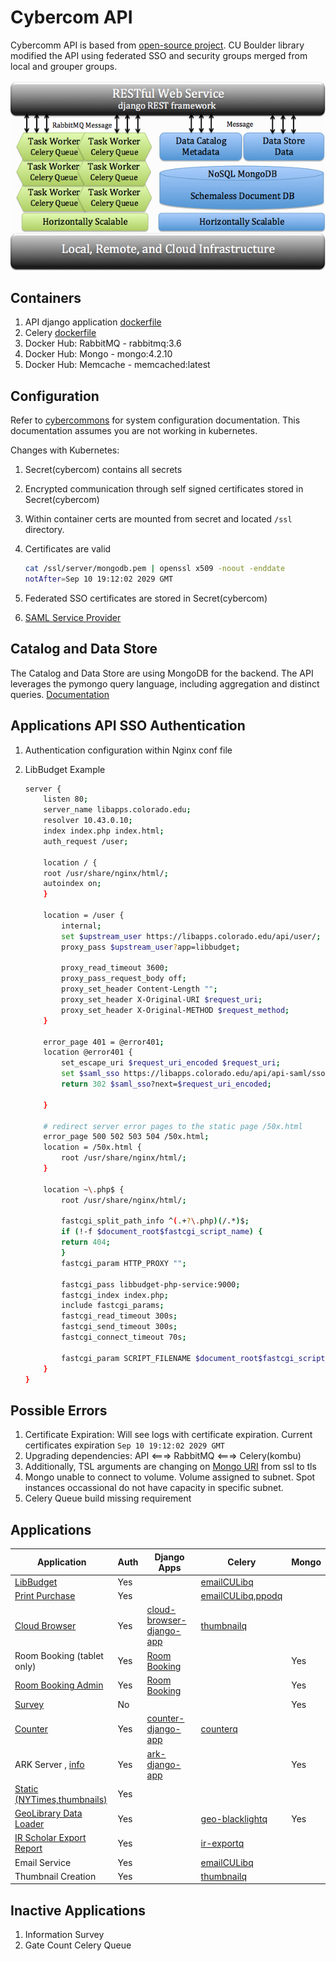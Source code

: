# Cybercom API

Cybercomm API is based from [open-source project](https://cybercom-docs.readthedocs.io/en/latest/). CU Boulder library modified the API using federated SSO and security groups merged from local and grouper groups.

![Cybercommons](assets/cybercommons.png)

## Containers

1. API django application [dockerfile](https://github.com/culibraries/cybercom-k8s-api/blob/main/dockerfile)
1. Celery [dockerfile](https://github.com/culibraries/cybercom-k8s-api/blob/main/dc_config/images/celery/dockerfile)
1. Docker Hub: RabbitMQ - rabbitmq:3.6
1. Docker Hub: Mongo - mongo:4.2.10
1. Docker Hub: Memcache - memcached:latest

## Configuration

Refer to [cybercommons](https://cybercom-docs.readthedocs.io/en/latest/pages/configuration.html#configuration-files) for system configuration documentation. This documentation assumes you are not working in kubernetes. 

Changes with Kubernetes:

1. Secret(cybercom) contains all secrets
1. Encrypted communication through self signed certificates stored in Secret(cybercom)
1. Within container certs are mounted from secret and located `/ssl` directory.
1. Certificates are valid

    ```sh
    cat /ssl/server/mongodb.pem | openssl x509 -noout -enddate
    notAfter=Sep 10 19:12:02 2029 GMT
    ```

1. Federated SSO certificates are stored in Secret(cybercom)
1. [SAML Service Provider](https://github.com/culibraries/django-saml2-pro-auth/blob/master/README.md)

## Catalog and Data Store

The Catalog and Data Store are using MongoDB for the backend. The API leverages the pymongo query language, including aggregation and distinct queries. [Documentation](https://cybercom-docs.readthedocs.io/en/latest/pages/rest_api.html)

## Applications API SSO Authentication

1. Authentication configuration within Nginx conf file
1. LibBudget Example

    ```sh
    server {
        listen 80;
        server_name libapps.colorado.edu;
        resolver 10.43.0.10;
        index index.php index.html;
        auth_request /user;

        location / {
        root /usr/share/nginx/html/;
        autoindex on;
        }

        location = /user {
            internal;
            set $upstream_user https://libapps.colorado.edu/api/user/;
            proxy_pass $upstream_user?app=libbudget;

            proxy_read_timeout 3600;
            proxy_pass_request_body off;
            proxy_set_header Content-Length "";
            proxy_set_header X-Original-URI $request_uri;
            proxy_set_header X-Original-METHOD $request_method;
        }

        error_page 401 = @error401;
        location @error401 {
            set_escape_uri $request_uri_encoded $request_uri;
            set $saml_sso https://libapps.colorado.edu/api/api-saml/sso/saml;
            return 302 $saml_sso?next=$request_uri_encoded;
        
        }

        # redirect server error pages to the static page /50x.html
        error_page 500 502 503 504 /50x.html;
        location = /50x.html {
            root /usr/share/nginx/html/;
        }

        location ~\.php$ {
            root /usr/share/nginx/html/;

            fastcgi_split_path_info ^(.+?\.php)(/.*)$;
            if (!-f $document_root$fastcgi_script_name) {
            return 404;
            }
            fastcgi_param HTTP_PROXY "";

            fastcgi_pass libbudget-php-service:9000;
            fastcgi_index index.php;
            include fastcgi_params;
            fastcgi_read_timeout 300s;
            fastcgi_send_timeout 300s;
            fastcgi_connect_timeout 70s;

            fastcgi_param SCRIPT_FILENAME $document_root$fastcgi_script_name;
        }
    }
    ```

## Possible Errors

1. Certificate Expiration: Will see logs with certificate expiration. Current certificates expiration `Sep 10 19:12:02 2029 GMT`
1. Upgrading dependencies: API <===> RabbitMQ <===> Celery(kombu)
1. Additionally, TSL arguments are changing on [Mongo URI](https://docs.mongodb.com/manual/reference/connection-string/#tls-options) from ssl to tls
1. Mongo unable to connect to volume. Volume assigned to subnet. Spot instances occassional do not have capacity in specific subnet.
1. Celery Queue build missing requirement

## Applications

|Application| Auth | Django Apps| Celery | Mongo|
|-----------|-------|-------|---------|----|
|[LibBudget](https://libapps.colorado.edu/libbudget/)| Yes | |[emailCULibq](https://github.com/culibraries/emailCULibq)||
|[Print Purchase](https://libapps.colorado.edu/printpurchase/)|  Yes | |[emailCULibq](https://github.com/culibraries/emailCULibq),[ppodq](https://github.com/culibraries/ppodq)| |
|[Cloud Browser](https://libapps.colorado.edu/cloud-browser/dashboard)|Yes|[cloud-browser-django-app](https://github.com/culibraries/cloud-browser-django-app)|[thumbnailq](https://github.com/culibraries/thumbnailq) | |
|Room Booking (tablet only)|Yes|[Room Booking](https://github.com/culibraries/room-booking-django-app) | |Yes|
|[Room Booking Admin](https://libapps.colorado.edu/room-booking-admin/#/) |Yes| [Room Booking](https://github.com/culibraries/room-booking-django-app)| |Yes|
|[Survey](https://libapps.colorado.edu/survey)|No|||Yes|
|[Counter](https://libapps.colorado.edu/reports/counter/)|Yes|[counter-django-app](https://github.com/culibraries/counter-django-app)|[counterq](https://github.com/culibraries/counterq)||
|ARK Server , [info](https://arks.org/about/ark-naans-and-systems/)|Yes |[ark-django-app](https://github.com/culibraries/ark-django-app)||Yes|
|[Static (NYTimes,thumbnails)](https://libapps.colorado.edu/static/)| Yes ||||
|[GeoLibrary Data Loader](https://libapps.colorado.edu/geoDataLoader/)|Yes||[geo-blacklightq](https://github.com/culibraries/geo-blacklightq) |Yes|
|[IR Scholar Export Report](https://test-libapps.colorado.edu/api/queue/)| Yes ||[ir-exportq](https://github.com/culibraries/ir-exportq)||
|Email Service|Yes||[emailCULibq](https://github.com/culibraries/emailCULibq)||
|Thumbnail Creation|Yes||[thumbnailq](https://github.com/culibraries/thumbnailq)||

## Inactive Applications

1. Information Survey
1. Gate Count Celery Queue
